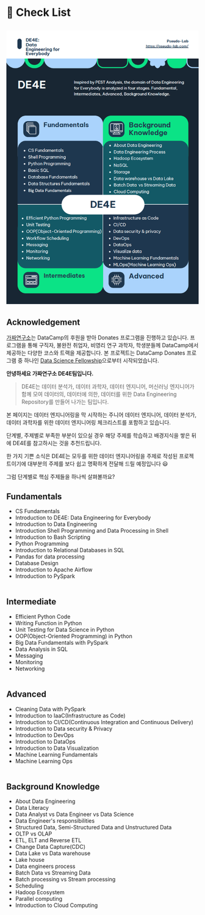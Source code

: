 # 📝 Check List
![main_image](../../../img/update_info.png)
---

## Acknowledgement
[가짜연구소](https://pseudo-lab.com/)는 DataCamp의 후원을 받아 Donates 프로그램을 진행하고 있습니다. 프로그램을 통해 구직자, 불완전 취업자, 비영리 연구 과학자, 학생분들께 DataCamp에서 제공하는 다양한 코스와 트랙을 제공합니다. 본 프로젝트는 DataCamp Donates 프로그램 중 하나인 [Data Science Fellowship](https://pseudo-lab.com/c9013228f63342b689a96e18c0db32c8)으로부터 시작되었습니다. 

**안녕하세요 가짜연구소 DE4E팀입니다.**

> DE4E는 데이터 분석가, 데이터 과학자, 데이터 엔지니어, 머신러닝 엔지니어가 함께 모여 데이터의, 데이터에 의한, 데이터를 위한 Data Engineering Repository를 만들어 나가는 팀입니다.

본 페이지는 데이터 엔지니어링을 막 시작하는 주니어 데이터 엔지니어, 데이터 분석가, 데이터 과학자를 위한 데이터 엔지니어링 체크리스트를 포함하고 있습니다.

단계별, 주제별로 부족한 부분이 있으실 경우 해당 주제를 학습하고 배경지식을 쌓은 뒤에 DE4E를 참고하시는 것을 추천드립니다.

한 가지 기쁜 소식은 DE4E는 모두를 위한 데이터 엔지니어링을 주제로 작성된 프로젝트이기에 대부분의 주제를 보다 쉽고 명확하게 전달해 드릴 예정입니다 😃

그럼 단계별로 핵심 주제들을 하나씩 살펴볼까요?

## Fundamentals
* CS Fundamentals
* Introduction to DE4E: Data Engineering for Everybody
* Introduction to Data Engineering
* Introduction Shell Programming and Data Processing in Shell
* Introduction to Bash Scripting
* Python Programming
* Introduction to Relational Databases in SQL
* Pandas for data processing
* Database Design
* Introduction to Apache Airflow
* Introduction to PySpark
<br></br>

## Intermediate
* Efficient Python Code
* Writing Function in Python
* Unit Testing for Data Science in Python
* OOP(Object-Oriented Programming) in Python
* Big Data Fundamentals with PySpark 
* Data Analysis in SQL
* Messaging
* Monitoring
* Networking
<br></br>

## Advanced
* Cleaning Data with PySpark
* Introduction to IaaC(Infrastructure as Code)
* Introduction to CI/CD(Continuous Integration and Continuous Delivery)
* Introduction to Data security & Privacy
* Introduction to DevOps
* Introduction to DataOps
* Introduction to Data Visualization
* Machine Learning Fundamentals
* Machine Learning Ops
<br></br>


## Background Knowledge
* About Data Engineering
* Data Literacy
* Data Analyst vs Data Engineer vs Data Science
* Data Engineer's responsibilities
* Structured Data, Semi-Structured Data and Unstructured Data
* OLTP vs OLAP
* ETL, ELT and Reverse ETL
* Change Data Capture(CDC)
* Data Lake vs Data warehouse
* Lake house
* Data engineers process
* Batch Data vs Streaming Data
* Batch processing vs Stream processing
* Scheduling
* Hadoop Ecosystem
* Parallel computing
* Introduction to Cloud Computing
<br></br>


<script src="https://utteranc.es/client.js"
        repo="Pseudo-Lab/data-engineering-for-everybody"
        issue-term="pathname"
        label="comments"
        theme="preferred-color-scheme"
        crossorigin="anonymous"
        async>
</script>